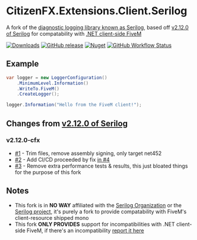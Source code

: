 # CitizenFX.Extensions.Client.Serilog
A fork of the [diagnostic logging library known as Serilog](https://serilog.net/), based off [v2.12.0 of Serilog](https://github.com/serilog/serilog/tree/v2.12.0) for compatability with [.NET client-side FiveM](https://fivem.net/)

[![Downloads](https://img.shields.io/nuget/dt/CitizenFX.Extensions.Client.Serilog?style=flat-square)](https://www.nuget.org/packages/CitizenFX.Extensions.Client.Serilog)
[![GitHub release](https://img.shields.io/github/v/release/Twinki14/CitizenFX.Extensions.Client.Serilog?style=flat-square)](https://github.com/Twinki14/CitizenFX.Extensions.Client.Serilog/releases)
[![Nuget](https://img.shields.io/nuget/v/CitizenFX.Extensions.Client.Serilog?style=flat-square)](https://www.nuget.org/packages/CitizenFX.Extensions.Client.Serilog)
[![GitHub Workflow Status](https://img.shields.io/github/actions/workflow/status/Twinki14/CitizenFX.Extensions.Client.Serilog/build-publish.yaml?style=flat-square)](https://github.com/Twinki14/CitizenFX.Extensions.Client.Serilog/actions/workflows/build-publish.yaml)

## Example
```csharp
var logger = new LoggerConfiguration()
    .MinimumLevel.Information()
    .WriteTo.FiveM()
    .CreateLogger();

logger.Information("Hello from the FiveM client!");
```

## Changes from [v2.12.0 of Serilog](https://github.com/serilog/serilog/tree/v2.12.0)
### v2.12.0-cfx
- [#1](https://github.com/Twinki14/CitizenFX.Extensions.Client.Serilog/pull/1) - Trim files, remove assembly signing, only target net452
- [#2](https://github.com/Twinki14/CitizenFX.Extensions.Client.Serilog/pull/2) - Add CI/CD proceeded by fix [in #4](https://github.com/Twinki14/CitizenFX.Extensions.Client.Serilog/pull/4)
- [#3](https://github.com/Twinki14/CitizenFX.Extensions.Client.Serilog/pull/3) - Remove extra performance tests & results, this just bloated things for the purpose of this fork

## Notes
- This fork is in **NO WAY** affiliated with the [Serilog Organization](https://github.com/serilog) or the [Serilog project](https://serilog.net/), it's purely a fork to provide compatability with FiveM's client-resource shipped mono
- This fork **ONLY PROVIDES** support for incompatibilities with .NET client-side FiveM, if there's an incompatibility [report it here](https://github.com/Twinki14/CitizenFX.Extensions.Client.Serilog/issues/new/choose)
